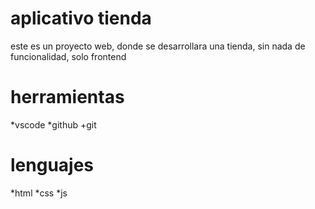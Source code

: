 # aplicativo tienda
este es un proyecto web, donde se desarrollara una tienda,
sin nada de funcionalidad, solo frontend

# herramientas
*vscode
*github
+git


# lenguajes 
*html 
*css 
*js